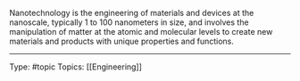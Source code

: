 Nanotechnology is the engineering of materials and devices at the nanoscale, typically 1 to 100 nanometers in size, and involves the manipulation of matter at the atomic and molecular levels to create new materials and products with unique properties and functions.


___
Type: #topic 
Topics: [[Engineering]]



